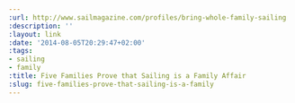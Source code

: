 ```yaml
---
:url: http://www.sailmagazine.com/profiles/bring-whole-family-sailing
:description: ''
:layout: link
:date: '2014-08-05T20:29:47+02:00'
:tags:
- sailing
- family
:title: Five Families Prove that Sailing is a Family Affair
:slug: five-families-prove-that-sailing-is-a-family
---
```

